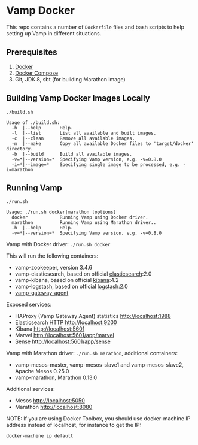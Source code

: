 # Vamp Docker

This repo contains a number of `Dockerfile` files and bash scripts to help setting up Vamp in different situations. 

## Prerequisites

1. [Docker](https://docs.docker.com/)
2. [Docker Compose](https://docs.docker.com/compose/)
3. Git, JDK 8, sbt (for building Marathon image)

## Building Vamp Docker Images Locally

```
./build.sh

Usage of ./build.sh:
  -h  |--help       Help.
  -l  |--list       List all available and built images.
  -c  |--clean      Remove all available images.
  -m  |--make       Copy all available Docker files to 'target/docker' directory.
  -b  |--build      Build all available images.
  -v=*|--version=*  Specifying Vamp version, e.g. -v=0.8.0
  -i=*|--image=*    Specifying single image to be processed, e.g. -i=marathon
```

## Running Vamp

```
./run.sh

Usage: ./run.sh docker|marathon [options] 
  docker            Running Vamp using Docker driver.
  marathon          Running Vamp using Marathon driver..
  -h  |--help       Help.
  -v=*|--version=*  Specifying Vamp version, e.g. -v=0.8.0

```

Vamp with Docker driver: `./run.sh docker`

This will run the following containers:

- vamp-zookeeper, version 3.4.6
- vamp-elasticsearch, based on official [elasticsearch](https://hub.docker.com/_/elasticsearch):2.0
- vamp-kibana, based on official [kibana](https://hub.docker.com/_/kibana):4.2
- vamp-logstash, based on official [logstash](https://hub.docker.com/_/logstash):2.0
- [vamp-gateway-agent](https://github.com/magneticio/vamp-gateway-agent)

Exposed services:

- HAProxy (Vamp Gateway Agent) statistics [http://localhost:1988](http://localhost:1988)
- Elasticsearch HTTP [http://localhost:9200](http://localhost:9200)
- Kibana [http://localhost:5601](http://localhost:5601)
- Marvel [http://localhost:5601/app/marvel](http://localhost:5601/app/marvel)
- Sense [http://localhost:5601/app/sense](http://localhost:5601/app/sense)

Vamp with Marathon driver: `./run.sh marathon`, additional containers:

- vamp-mesos-master, vamp-mesos-slave1 and vamp-mesos-slave2, Apache Mesos 0.25.0
- vamp-marathon, Marathon 0.13.0

Additional services:

- Mesos [http://localhost:5050](http://localhost:5050)
- Marathon [http://localhost:8080](http://localhost:8080)

NOTE: If you are using Docker Toolbox, you should use docker-machine IP address instead of localhost, for instance to get the IP:
```
docker-machine ip default
```
